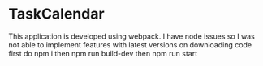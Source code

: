 # TaskCalendar
This application is developed using webpack.
I have node issues so I was not able to implement features with latest versions
on downloading code  first do 
npm i 
then npm run build-dev
then npm run start
